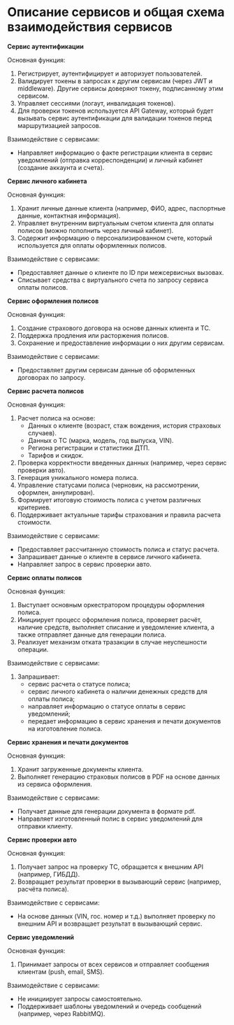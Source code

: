 # Описание сервисов и общая схема взаимодействия сервисов

**Сервис аутентификации**

Основная функция:

1. Регистрирует, аутентифицирует и авторизует пользователей.
2. Валидирует токены в запросах к другим сервисам (через JWT и middleware). Другие сервисы доверяют токену, подписанному этим сервисом.
3. Управляет сессиями (логаут, инвалидация токенов).
4. Для проверки токенов используется API Gateway, который будет вызывать сервис аутентификации для валидации токенов перед маршрутизацией запросов.

Взаимодействие с сервисами:

- Направляет информацию о факте регистрации клиента в сервис уведомлений (отправка корреспонденции) и личный кабинет (создание аккаунта и счета). 

**Сервис личного кабинета**

Основная функция:

1. Хранит личные данные клиента (например, ФИО, адрес, паспортные данные, контактная информация).
2. Управляет внутренним виртуальным счетом клиента для оплаты полисов (можно пополнить через личный кабинет).
3. Содержит информацию о персонализированном счете, который используется для оплаты оформленных полисов.

Взаимодействие с сервисами:

- Предоставляет данные о клиенте по ID при межсервисных вызовах. 
- Списывает средства с виртуального счета по запросу сервиса оплаты полисов.

**Сервис оформления полисов**

Основная функция:

1. Создание страхового договора на основе данных клиента и ТС.
2. Поддержка продления или расторжения полисов.
3. Сохранение и предоставление информации о них другим сервисам.

Взаимодействие с сервисами:
- Предоставляет другим сервисам данные об оформленных договорах по запросу.

**Сервис расчета полисов**

  Основная функция:

1. Расчет полиса на основе:
	- Данных о клиенте (возраст, стаж вождения, история страховых случаев).
	- Данных о ТС (марка, модель, год выпуска, VIN).
	- Региона регистрации и статистики ДТП.
	- Тарифов и скидок.
2. Проверка корректности введенных данных (например, через сервис проверки авто).
3. Генерация уникального номера полиса.  
4. Управление статусами полиса (черновик, на рассмотрении, оформлен, аннулирован). 
5. Формирует итоговую стоимость полиса с учетом различных критериев.
6. Поддерживает актуальные тарифы страхования и правила расчета стоимости.

Взаимодействие с сервисами:

- Предоставляет рассчитанную стоимость полиса и статус расчета.
- Запрашивает данные о клиенте в сервисе личного кабинета.
- Направляет запрос в сервис проверки авто.


**Сервис оплаты полисов**

Основная функция:

1. Выступает основным оркестратором процедуры оформления полиса.
2. Инициирует процесс оформления полиса, проверяет расчёт, наличие средств, выполняет списание и уведомление клиента, а также отправляет данные для генерации полиса.
3. Реализует механизм отката тразакции в случае неуспешности операции.

Взаимодействие с сервисами:

1. Запрашивает:
	- сервис расчета о статусе полиса;
	- сервис личного кабинета о наличии денежных средств для оплаты полиса;
	- направляет информацию о статусе оплаты в сервис уведомлений;
	- передает информацию в сервис хранения и печати документов на изготовление полиса.

**Сервис хранения и печати документов**

  Основная функция:

1. Хранит загруженные документы клиента.
2. Выполняет генерацию страховых полисов в PDF на основе данных из сервиса оформления.

Взаимодействие с сервисами:

- Получает данные для генерации документа в формате pdf. 
- Направляет изготовленный полис в сервис уведомлений для отправки клиенту.

**Сервис проверки авто**

Основная функция:

1. Получает запрос на проверку ТС, обращается к внешним API (например, ГИБДД).
2. Возвращает результат проверки в вызывающий сервис (например, расчёта полиса).

Взаимодействие с сервисами:

- На основе данных (VIN, гос. номер и т.д.) выполняет проверку по внешним API и возвращает результат в вызывающий сервис.

**Сервис уведомлений**

  Основная функция:

1. Принимает запросы от всех сервисов и отправляет сообщения клиентам (push, email, SMS).

Взаимодействие с сервисами:

- Не инициирует запросы самостоятельно.
- Поддерживает шаблоны уведомлений и очередь сообщений (например, через RabbitMQ).
